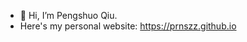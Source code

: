 - 👋 Hi, I’m Pengshuo Qiu.
- Here's my personal website: https://prnszz.github.io

<!---
prnszz/prnszz is a ✨ special ✨ repository because its `README.md` (this file) appears on your GitHub profile.
You can click the Preview link to take a look at your changes.
--->
